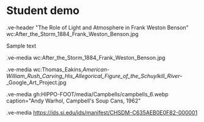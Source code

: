 # Student demo

.ve-header "The Role of Light and Atmosphere in Frank Weston Benson" wc:After_the_Storm_1884_Frank_Weston_Benson.jpg 

Sample text

.ve-media wc:After_the_Storm_1884_Frank_Weston_Benson.jpg


.ve-media wc:Thomas_Eakins,_American_-_William_Rush_Carving_His_Allegorical_Figure_of_the_Schuylkill_River_-_Google_Art_Project.jpg 

.ve-media gh:HIPPO-FOOT/media/Campbells/campbells_6.webp caption="Andy Warhol, Campbell's Soup Cans, 1962"

.ve-media https://ids.si.edu/ids/manifest/CHSDM-C635AEB0E0F82-000001 









